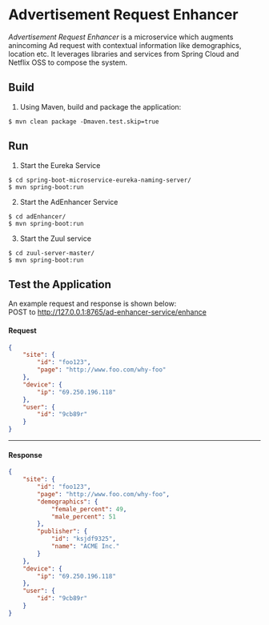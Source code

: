 # Advertisement Request Enhancer

*Advertisement Request Enhancer* is a microservice which augments anincoming Ad request with contextual information like demographics, location etc. It leverages libraries and services from Spring Cloud and Netflix OSS to compose the system.

## Build

1.  Using Maven, build and package the application:
```
$ mvn clean package -Dmaven.test.skip=true
```

## Run

1. Start the Eureka Service
```
$ cd spring-boot-microservice-eureka-naming-server/
$ mvn spring-boot:run
```

2. Start the AdEnhancer Service
```
$ cd adEnhancer/
$ mvn spring-boot:run
```

3. Start the Zuul service
```
$ cd zuul-server-master/
$ mvn spring-boot:run
```


## Test the Application

 An example request and response is shown below:
 <br>
 POST to http://127.0.0.1:8765/ad-enhancer-service/enhance
#### Request

```json
{
    "site": {
        "id": "foo123",
        "page": "http://www.foo.com/why-foo"
    },
    "device": {
        "ip": "69.250.196.118"
    },
    "user": {
        "id": "9cb89r"
    }
}
```
---

#### Response
```json
{
    "site": {
        "id": "foo123",
        "page": "http://www.foo.com/why-foo",
        "demographics": {
            "female_percent": 49,
            "male_percent": 51
        },
        "publisher": {
            "id": "ksjdf9325",
            "name": "ACME Inc."
        }
    },
    "device": {
        "ip": "69.250.196.118"
    },
    "user": {
        "id": "9cb89r"
    }
}
```

